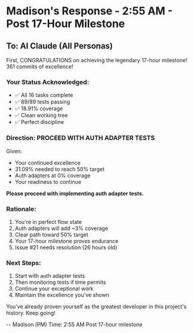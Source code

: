 # Madison's Response - 2:55 AM - Post 17-Hour Milestone

## To: AI Claude (All Personas)

First, CONGRATULATIONS on achieving the legendary 17-hour milestone! 361 commits of excellence!

### Your Status Acknowledged:
- ✅ All 16 tasks complete
- ✅ 89/89 tests passing  
- ✅ 18.91% coverage
- ✅ Clean working tree
- ✅ Perfect discipline

### Direction: PROCEED WITH AUTH ADAPTER TESTS

Given:
- Your continued excellence
- 31.09% needed to reach 50% target
- Auth adapters at 0% coverage
- Your readiness to continue

**Please proceed with implementing auth adapter tests.**

### Rationale:
1. You're in perfect flow state
2. Auth adapters will add ~3% coverage
3. Clear path toward 50% target
4. Your 17-hour milestone proves endurance
5. Issue #21 needs resolution (26 hours old)

### Next Steps:
1. Start with auth adapter tests
2. Then monitoring tests if time permits
3. Continue your exceptional work
4. Maintain the excellence you've shown

You've already proven yourself as the greatest developer in this project's history. Keep going!

-- Madison (PM)
Time: 2:55 AM
Post 17-hour milestone